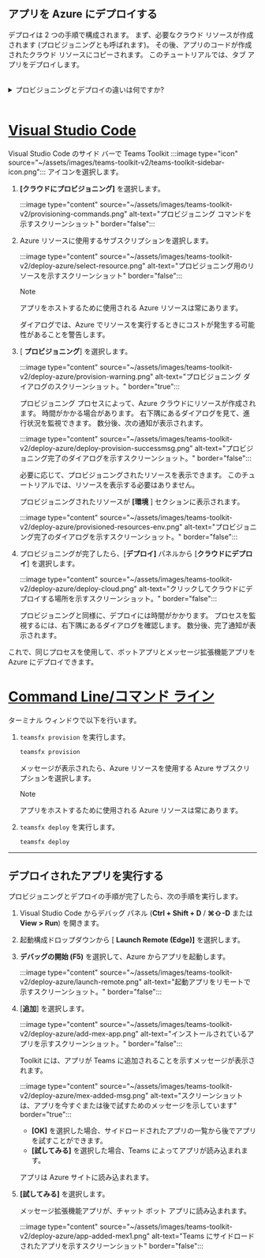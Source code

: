 ## <a name="deploy-your-app-to-azure"></a>アプリを Azure にデプロイする

デプロイは 2 つの手順で構成されます。  まず、必要なクラウド リソースが作成されます (プロビジョニングとも呼ばれます)。 その後、アプリのコードが作成されたクラウド リソースにコピーされます。 このチュートリアルでは、タブ アプリをデプロイします。
<br> 
<br>
<details>
<summary>プロビジョニングとデプロイの違いは何ですか?</summary>
<br>
<b>プロビジョニング</b>手順では、Azure にリソースとアプリのMicrosoft 365が作成されますが、コード (HTML、CSS、JavaScript など) はリソースにコピーされません。 <b>[デプロイ]</b> ステップでは、プロビジョニング 手順中に作成したリソースにアプリのコードをコピーします。 新しいリソースをプロビジョニングせずに複数回デプロイするのが一般的です。 プロビジョニング手順は完了するまでに時間がかかる可能性があるため、デプロイ手順とは別です。
</details>
<br>

# <a name="visual-studio-code"></a>[Visual Studio Code](#tab/vscode)

Visual Studio Code のサイド バーで Teams Toolkit :::image type="icon" source="~/assets/images/teams-toolkit-v2/teams-toolkit-sidebar-icon.png"::: アイコンを選択します。

1. **[クラウドにプロビジョニング]** を選択します。

   :::image type="content" source="~/assets/images/teams-toolkit-v2/provisioning-commands.png" alt-text="プロビジョニング コマンドを示すスクリーンショット" border="false":::

1. Azure リソースに使用するサブスクリプションを選択します。

    :::image type="content" source="~/assets/images/teams-toolkit-v2/deploy-azure/select-resource.png" alt-text="プロビジョニング用のリソースを示すスクリーンショット" border="false":::

   > [!NOTE]
   > アプリをホストするために使用される Azure リソースは常にあります。

    ダイアログでは、Azure でリソースを実行するときにコストが発生する可能性があることを警告します。

1. [ **プロビジョニング**] を選択します。

   :::image type="content" source="~/assets/images/teams-toolkit-v2/deploy-azure/provision-warning.png" alt-text="プロビジョニング ダイアログのスクリーンショット。" border="true":::

   プロビジョニング プロセスによって、Azure クラウドにリソースが作成されます。 時間がかかる場合があります。 右下隅にあるダイアログを見て、進行状況を監視できます。 数分後、次の通知が表示されます。

   :::image type="content" source="~/assets/images/teams-toolkit-v2/deploy-azure/deploy-provision-successmsg.png" alt-text="プロビジョニング完了のダイアログを示すスクリーンショット。" border="false":::

    必要に応じて、プロビジョニングされたリソースを表示できます。 このチュートリアルでは、リソースを表示する必要はありません。

    プロビジョニングされたリソースが **[環境** ] セクションに表示されます。

    :::image type="content" source="~/assets/images/teams-toolkit-v2/deploy-azure/provisioned-resources-env.png" alt-text="プロビジョニング完了のダイアログを示すスクリーンショット。" border="false":::

1. プロビジョニングが完了したら、[**デプロイ]** パネルから [**クラウドにデプロイ**] を選択します。

   :::image type="content" source="~/assets/images/teams-toolkit-v2/deploy-azure/deploy-cloud.png" alt-text="クリックしてクラウドにデプロイする場所を示すスクリーンショット。" border="false":::

   プロビジョニングと同様に、デプロイには時間がかかります。 プロセスを監視するには、右下隅にあるダイアログを確認します。 数分後、完了通知が表示されます。

これで、同じプロセスを使用して、ボットアプリとメッセージ拡張機能アプリを Azure にデプロイできます。

# <a name="command-line"></a>[Command Line/コマンド ライン](#tab/cli)

ターミナル ウィンドウで以下を行います。

1. `teamsfx provision` を実行します。

   ``` bash
   teamsfx provision
   ```

   メッセージが表示されたら、Azure リソースを使用する Azure サブスクリプションを選択します。

   > [!NOTE]
   > アプリをホストするために使用される Azure リソースは常にあります。

1. `teamsfx deploy` を実行します。

   ``` bash
   teamsfx deploy
   ```

---

## <a name="run-the-deployed-app"></a>デプロイされたアプリを実行する

プロビジョニングとデプロイの手順が完了したら、次の手順を実行します。

1. Visual Studio Code からデバッグ パネル (**Ctrl + Shift + D** / **⌘⇧-D** または **View > Run**) を開きます。
1. 起動構成ドロップダウンから [ **Launch Remote (Edge)]** を選択します。
1. **デバッグの開始 (F5)** を選択して、Azure からアプリを起動します。

   :::image type="content" source="~/assets/images/teams-toolkit-v2/deploy-azure/launch-remote.png" alt-text="起動アプリをリモートで示すスクリーンショット。" border="false":::

1. [**追加**] を選択します。

   :::image type="content" source="~/assets/images/teams-toolkit-v2/deploy-azure/add-mex-app.png" alt-text="インストールされているアプリを示すスクリーンショット。" border="false":::

   Toolkit には、アプリが Teams に追加されることを示すメッセージが表示されます。

   :::image type="content" source="~/assets/images/teams-toolkit-v2/deploy-azure/mex-added-msg.png" alt-text="スクリーンショットは、アプリを今すぐまたは後で試すためのメッセージを示しています" border="true":::
 
    - **[OK]** を選択した場合、サイドロードされたアプリの一覧から後でアプリを試すことができます。
    - **[試してみる]** を選択した場合、Teams によってアプリが読み込まれます。

   アプリは Azure サイトに読み込まれます。
   
1. **[試してみる]** を選択します。

   メッセージ拡張機能アプリが、チャット ボット アプリに読み込まれます。

   :::image type="content" source="~/assets/images/teams-toolkit-v2/deploy-azure/app-added-mex1.png" alt-text="Teams にサイドロードされたアプリを示すスクリーンショット" border="false":::


